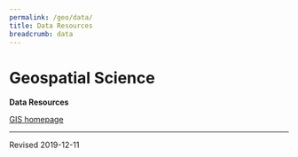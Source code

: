 ```yaml
---
permalink: /geo/data/
title: Data Resources
breadcrumb: data
---
```


# Geospatial Science

**Data Resources**

[GIS homepage](gis/)




----
Revised 2019-12-11
